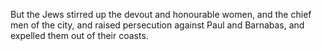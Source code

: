 But the Jews stirred up the devout and honourable women, and the chief men of the city, and raised persecution against Paul and Barnabas, and expelled them out of their coasts.
